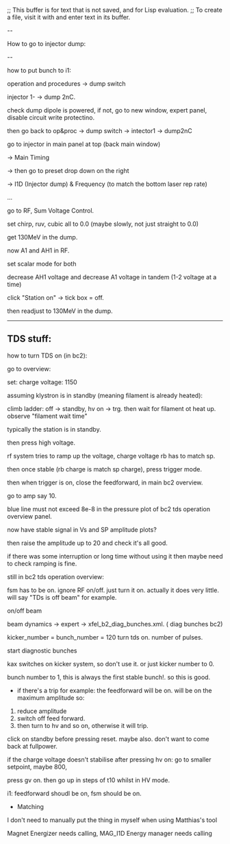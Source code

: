 ;; This buffer is for text that is not saved, and for Lisp evaluation.
;; To create a file, visit it with <open> and enter text in its buffer.




--

How to go to injector dump:

--

how to put bunch to i1:

operation and procedures -> dump switch

injector 1- -> dump 2nC.

check dump dipole is powered, if not, go to new window, expert panel, disable circuit write protectino.

then go back to op&proc -> dump switch -> intector1 -> dump2nC

go to injector in main panel at top (back main window)

-> Main Timing

-> then go to preset drop down on the right

-> I1D (Injector dump) & Frequency (to match the bottom laser rep rate)


...

go to RF, Sum Voltage Control.

set chirp, ruv, cubic all to 0.0 (maybe slowly, not just straight to 0.0)

get 130MeV in the dump.



now A1 and AH1 in RF.

set scalar mode for both

decrease AH1 voltage and decrease A1 voltage in tandem (1-2 voltage at a time)

click "Station on" -> tick box = off.

then readjust to 130MeV in the dump.





---
TDS stuff:
---


how to turn TDS on (in bc2):

go to overview:

set:
charge voltage: 1150


assuming klystron is in standby (meaning filament is already heated):

climb ladder: off -> standby, hv on -> trg.  then wait for filament ot heat up.  observe "filament wait time"

typically the station is in standby.

then press high voltage.

rf system tries to ramp up the voltage, charge voltage rb has to match sp.

then once stable (rb charge is match sp charge), press trigger mode.

then when trigger is on, close the feedforward,  in main bc2 overview.

go to amp say 10.

blue line must not exceed 8e-8 in the pressure plot of bc2 tds operation overview panel.

now have stable signal in Vs and SP amplitude plots?

then raise the amplitude up to 20 and check it's all good.

if there was some interruption or long time without using it then maybe need to check ramping is fine.

still in bc2 tds operation overview:

fsm has to be on.  ignore RF on/off.  just turn it on.  actually it does very little.  will say "TDs is off beam" for example.



on/off beam

beam dynamics -> expert -> xfel_b2_diag_bunches.xml. ( diag bunches bc2)

kicker_number = bunch_number = 120
turn tds on.
number of pulses.

start diagnostic bunches

kax switches on kicker system, so don't use it.  or just kicker number to 0.

bunch number to 1, this is always the first stable bunch!.  so this is good.


- if there's a trip for example:
the feedforward will be on.  will be on the maximum amplitude
so:
1. reduce amplitude
2. switch off feed forward.
3. then turn to hv and so on, otherwise it will trip.

click on standby before pressing reset. maybe also.  don't want to come back at fullpower.

if the charge voltage doesn't stabilise after pressing hv on: go to
smaller setpoint, maybe 800,

press gv on.  then go up in steps of t10 whilst in HV mode.

i1:  feedforward shoudl be on, fsm  should be on.

* Matching

I don't need to manually put the thing in myself when using Matthias's tool

Magnet Energizer needs calling, MAG_I1D
Energy manager needs calling
